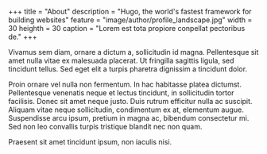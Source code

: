 +++
title = "About"
description = "Hugo, the world's fastest framework for building websites"
feature = "image/author/profile_landscape.jpg"
width = 30
heighth = 30
caption = "Lorem est tota propiore conpellat pectoribus de."
+++

Vivamus sem diam, ornare a dictum a, sollicitudin id magna. Pellentesque sit amet nulla vitae ex malesuada placerat. Ut fringilla sagittis ligula, sed tincidunt tellus. Sed eget elit a turpis pharetra dignissim a tincidunt dolor.

Proin ornare vel nulla non fermentum. In hac habitasse platea dictumst. Pellentesque venenatis neque et lectus tincidunt, in sollicitudin tortor facilisis. Donec sit amet neque justo. Duis rutrum efficitur nulla ac suscipit. Aliquam vitae neque sollicitudin, condimentum ex at, elementum augue. Suspendisse arcu ipsum, pretium in magna ac, bibendum consectetur mi. Sed non leo convallis turpis tristique blandit nec non quam.

 Praesent sit amet tincidunt ipsum, non iaculis nisi.
